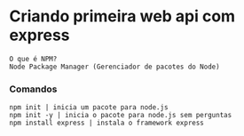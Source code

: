 # Criando primeira web api com express

    O que é NPM? 
    Node Package Manager (Gerenciador de pacotes do Node)

### Comandos
    npm init | inicia um pacote para node.js
    npm init -y | inicia o pacote para node.js sem perguntas
    npm install express | instala o framework express